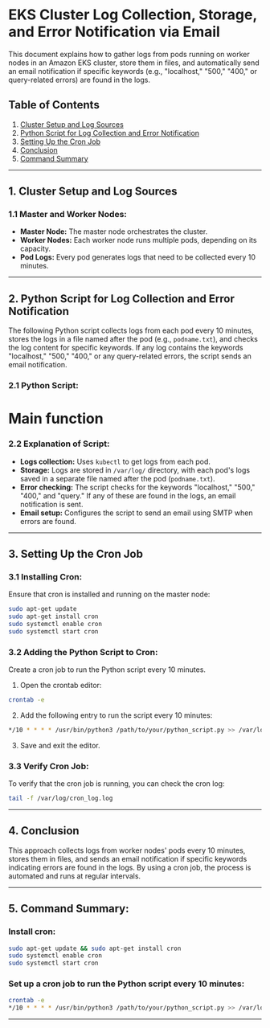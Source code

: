 # **EKS Cluster Log Collection, Storage, and Error Notification via Email**

This document explains how to gather logs from pods running on worker nodes in an Amazon EKS cluster, store them in files, and automatically send an email notification if specific keywords (e.g., "localhost," "500," "400," or query-related errors) are found in the logs.

## **Table of Contents**

1. [Cluster Setup and Log Sources](#cluster-setup-and-log-sources)
2. [Python Script for Log Collection and Error Notification](#python-script-for-log-collection-and-error-notification)
3. [Setting Up the Cron Job](#setting-up-the-cron-job)
4. [Conclusion](#conclusion)
5. [Command Summary](#command-summary)

---

## **1. Cluster Setup and Log Sources**

### **1.1 Master and Worker Nodes:**

- **Master Node:** The master node orchestrates the cluster.
- **Worker Nodes:** Each worker node runs multiple pods, depending on its capacity.
- **Pod Logs:** Every pod generates logs that need to be collected every 10 minutes.

---

## **2. Python Script for Log Collection and Error Notification**

The following Python script collects logs from each pod every 10 minutes, stores the logs in a file named after the pod (e.g., `podname.txt`), and checks the log content for specific keywords. If any log contains the keywords "localhost," "500," "400," or any query-related errors, the script sends an email notification.

### **2.1 Python Script:**


# Main function


### **2.2 Explanation of Script:**

- **Logs collection:** Uses `kubectl` to get logs from each pod.
- **Storage:** Logs are stored in `/var/log/` directory, with each pod's logs saved in a separate file named after the pod (`podname.txt`).
- **Error checking:** The script checks for the keywords "localhost," "500," "400," and "query." If any of these are found in the logs, an email notification is sent.
- **Email setup:** Configures the script to send an email using SMTP when errors are found.

---

## **3. Setting Up the Cron Job**

### **3.1 Installing Cron:**

Ensure that cron is installed and running on the master node:

```bash
sudo apt-get update
sudo apt-get install cron
sudo systemctl enable cron
sudo systemctl start cron
```

### **3.2 Adding the Python Script to Cron:**

Create a cron job to run the Python script every 10 minutes.

1. Open the crontab editor:

```bash
crontab -e
```

2. Add the following entry to run the script every 10 minutes:

```bash
*/10 * * * * /usr/bin/python3 /path/to/your/python_script.py >> /var/log/cron_log.log 2>&1
```

3. Save and exit the editor.

### **3.3 Verify Cron Job:**

To verify that the cron job is running, you can check the cron log:

```bash
tail -f /var/log/cron_log.log
```

---

## **4. Conclusion**

This approach collects logs from worker nodes' pods every 10 minutes, stores them in files, and sends an email notification if specific keywords indicating errors are found in the logs. By using a cron job, the process is automated and runs at regular intervals.

---

## **5. Command Summary:**

### **Install cron:**

```bash
sudo apt-get update && sudo apt-get install cron
sudo systemctl enable cron
sudo systemctl start cron
```

### **Set up a cron job to run the Python script every 10 minutes:**

```bash
crontab -e
*/10 * * * * /usr/bin/python3 /path/to/your/python_script.py >> /var/log/cron_log.log 2>&1
```

---